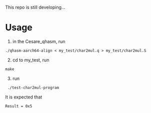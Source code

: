 This repo is still developing...

# Usage
1. in the Cesare_qhasm, run 
```
./qhasm-aarch64-align < my_test/char2mul.q > my_test/char2mul.S   
```
2. cd to my_test, run
```
make
```
3. run
```
 ./test-char2mul-program 
```

It is expected that
```
Result = 0x5
```